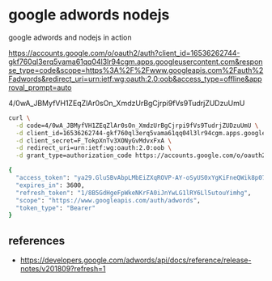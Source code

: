 # google adwords nodejs

google adwords and nodejs in action

https://accounts.google.com/o/oauth2/auth?client_id=16536262744-gkf760ql3erq5vama61qq04l3lr94cgm.apps.googleusercontent.com&response_type=code&scope=https%3A%2F%2Fwww.googleapis.com%2Fauth%2Fadwords&redirect_uri=urn:ietf:wg:oauth:2.0:oob&access_type=offline&approval_prompt=auto

4/0wA_JBMyfVH1ZEqZlAr0sOn_XmdzUrBgCjrpi9fVs9TudrjZUDzuUmU

```bash
curl \
  -d code=4/0wA_JBMyfVH1ZEqZlAr0sOn_XmdzUrBgCjrpi9fVs9TudrjZUDzuUmU \
  -d client_id=16536262744-gkf760ql3erq5vama61qq04l3lr94cgm.apps.googleusercontent.com \
  -d client_secret=F_TokpXnTv3XONyGvMdvxFxA \
  -d redirect_uri=urn:ietf:wg:oauth:2.0:oob \
  -d grant_type=authorization_code https://accounts.google.com/o/oauth2/token
```

```bash
{
  "access_token": "ya29.GluSBvAbpLMbEiZXqROVP-AY-oSyUS0xYgKiFneQWik8p076pCZ1vrgZekIktkJtgyScJDck2-6BNSmExxuJitA0nh1RVMi_JO-eAjhmCjnHqwF5mz-M8zMBe24J",
  "expires_in": 3600,
  "refresh_token": "1/8B5GdHgeFpWkeNKrFA0iJnYwLG1lRY6Ll5utouYimhg",
  "scope": "https://www.googleapis.com/auth/adwords",
  "token_type": "Bearer"
}
```

## references

- https://developers.google.com/adwords/api/docs/reference/release-notes/v201809?refresh=1
